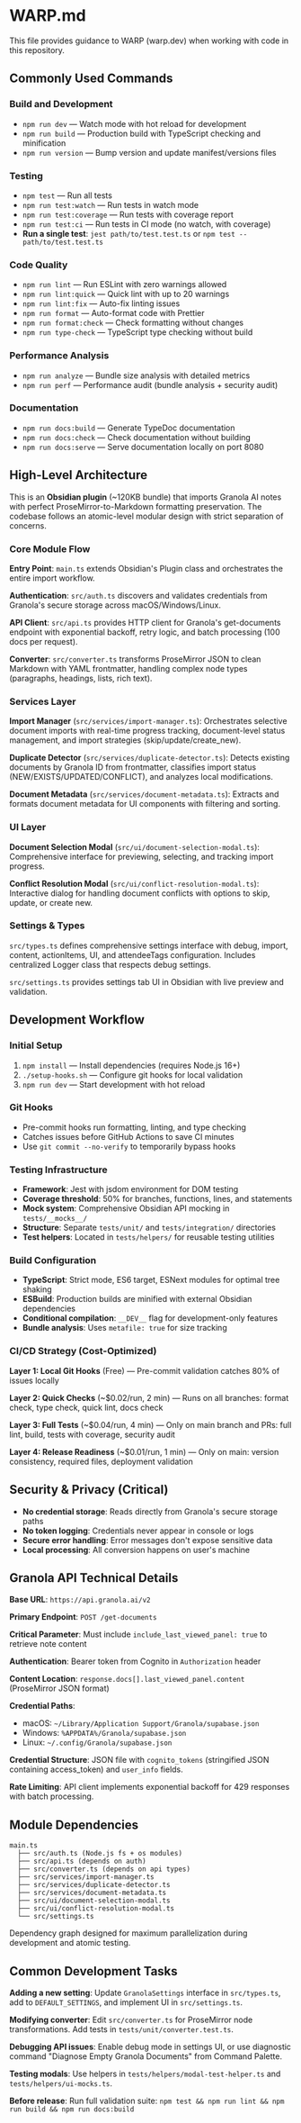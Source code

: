 # WARP.md

This file provides guidance to WARP (warp.dev) when working with code in this repository.

## Commonly Used Commands

### Build and Development

- `npm run dev` — Watch mode with hot reload for development
- `npm run build` — Production build with TypeScript checking and minification
- `npm run version` — Bump version and update manifest/versions files

### Testing

- `npm test` — Run all tests
- `npm run test:watch` — Run tests in watch mode
- `npm run test:coverage` — Run tests with coverage report
- `npm run test:ci` — Run tests in CI mode (no watch, with coverage)
- **Run a single test**: `jest path/to/test.test.ts` or `npm test -- path/to/test.test.ts`

### Code Quality

- `npm run lint` — Run ESLint with zero warnings allowed
- `npm run lint:quick` — Quick lint with up to 20 warnings
- `npm run lint:fix` — Auto-fix linting issues
- `npm run format` — Auto-format code with Prettier
- `npm run format:check` — Check formatting without changes
- `npm run type-check` — TypeScript type checking without build

### Performance Analysis

- `npm run analyze` — Bundle size analysis with detailed metrics
- `npm run perf` — Performance audit (bundle analysis + security audit)

### Documentation

- `npm run docs:build` — Generate TypeDoc documentation
- `npm run docs:check` — Check documentation without building
- `npm run docs:serve` — Serve documentation locally on port 8080

## High-Level Architecture

This is an **Obsidian plugin** (~120KB bundle) that imports Granola AI notes with perfect ProseMirror-to-Markdown formatting preservation. The codebase follows an atomic-level modular design with strict separation of concerns.

### Core Module Flow

**Entry Point**: `main.ts` extends Obsidian's Plugin class and orchestrates the entire import workflow.

**Authentication**: `src/auth.ts` discovers and validates credentials from Granola's secure storage across macOS/Windows/Linux.

**API Client**: `src/api.ts` provides HTTP client for Granola's get-documents endpoint with exponential backoff, retry logic, and batch processing (100 docs per request).

**Converter**: `src/converter.ts` transforms ProseMirror JSON to clean Markdown with YAML frontmatter, handling complex node types (paragraphs, headings, lists, rich text).

### Services Layer

**Import Manager** (`src/services/import-manager.ts`): Orchestrates selective document imports with real-time progress tracking, document-level status management, and import strategies (skip/update/create_new).

**Duplicate Detector** (`src/services/duplicate-detector.ts`): Detects existing documents by Granola ID from frontmatter, classifies import status (NEW/EXISTS/UPDATED/CONFLICT), and analyzes local modifications.

**Document Metadata** (`src/services/document-metadata.ts`): Extracts and formats document metadata for UI components with filtering and sorting.

### UI Layer

**Document Selection Modal** (`src/ui/document-selection-modal.ts`): Comprehensive interface for previewing, selecting, and tracking import progress.

**Conflict Resolution Modal** (`src/ui/conflict-resolution-modal.ts`): Interactive dialog for handling document conflicts with options to skip, update, or create new.

### Settings & Types

`src/types.ts` defines comprehensive settings interface with debug, import, content, actionItems, UI, and attendeeTags configuration. Includes centralized Logger class that respects debug settings.

`src/settings.ts` provides settings tab UI in Obsidian with live preview and validation.

## Development Workflow

### Initial Setup

1. `npm install` — Install dependencies (requires Node.js 16+)
2. `./setup-hooks.sh` — Configure git hooks for local validation
3. `npm run dev` — Start development with hot reload

### Git Hooks

- Pre-commit hooks run formatting, linting, and type checking
- Catches issues before GitHub Actions to save CI minutes
- Use `git commit --no-verify` to temporarily bypass hooks

### Testing Infrastructure

- **Framework**: Jest with jsdom environment for DOM testing
- **Coverage threshold**: 50% for branches, functions, lines, and statements
- **Mock system**: Comprehensive Obsidian API mocking in `tests/__mocks__/`
- **Structure**: Separate `tests/unit/` and `tests/integration/` directories
- **Test helpers**: Located in `tests/helpers/` for reusable testing utilities

### Build Configuration

- **TypeScript**: Strict mode, ES6 target, ESNext modules for optimal tree shaking
- **ESBuild**: Production builds are minified with external Obsidian dependencies
- **Conditional compilation**: `__DEV__` flag for development-only features
- **Bundle analysis**: Uses `metafile: true` for size tracking

### CI/CD Strategy (Cost-Optimized)

**Layer 1: Local Git Hooks** (Free) — Pre-commit validation catches 80% of issues locally

**Layer 2: Quick Checks** (~$0.02/run, 2 min) — Runs on all branches: format check, type check, quick lint, docs check

**Layer 3: Full Tests** (~$0.04/run, 4 min) — Only on main branch and PRs: full lint, build, tests with coverage, security audit

**Layer 4: Release Readiness** (~$0.01/run, 1 min) — Only on main: version consistency, required files, deployment validation

## Security & Privacy (Critical)

- **No credential storage**: Reads directly from Granola's secure storage paths
- **No token logging**: Credentials never appear in console or logs
- **Secure error handling**: Error messages don't expose sensitive data
- **Local processing**: All conversion happens on user's machine

## Granola API Technical Details

**Base URL**: `https://api.granola.ai/v2`

**Primary Endpoint**: `POST /get-documents`

**Critical Parameter**: Must include `include_last_viewed_panel: true` to retrieve note content

**Authentication**: Bearer token from Cognito in `Authorization` header

**Content Location**: `response.docs[].last_viewed_panel.content` (ProseMirror JSON format)

**Credential Paths**:

- macOS: `~/Library/Application Support/Granola/supabase.json`
- Windows: `%APPDATA%/Granola/supabase.json`
- Linux: `~/.config/Granola/supabase.json`

**Credential Structure**: JSON file with `cognito_tokens` (stringified JSON containing access_token) and `user_info` fields.

**Rate Limiting**: API client implements exponential backoff for 429 responses with batch processing.

## Module Dependencies

```
main.ts
  ├── src/auth.ts (Node.js fs + os modules)
  ├── src/api.ts (depends on auth)
  ├── src/converter.ts (depends on api types)
  ├── src/services/import-manager.ts
  ├── src/services/duplicate-detector.ts
  ├── src/services/document-metadata.ts
  ├── src/ui/document-selection-modal.ts
  ├── src/ui/conflict-resolution-modal.ts
  └── src/settings.ts
```

Dependency graph designed for maximum parallelization during development and atomic testing.

## Common Development Tasks

**Adding a new setting**: Update `GranolaSettings` interface in `src/types.ts`, add to `DEFAULT_SETTINGS`, and implement UI in `src/settings.ts`.

**Modifying converter**: Edit `src/converter.ts` for ProseMirror node transformations. Add tests in `tests/unit/converter.test.ts`.

**Debugging API issues**: Enable debug mode in settings UI, or use diagnostic command "Diagnose Empty Granola Documents" from Command Palette.

**Testing modals**: Use helpers in `tests/helpers/modal-test-helper.ts` and `tests/helpers/ui-mocks.ts`.

**Before release**: Run full validation suite: `npm test && npm run lint && npm run build && npm run docs:build`

